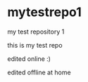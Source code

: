 mytestrepo1
===========

my test repository 1

this is my test repo

edited online :)

edited offline at home